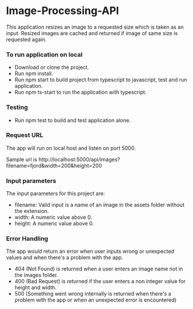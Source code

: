 # Image-Processing-API
This application resizes an image to a requested size which is taken as an input. 
Resized images are cached and returned if image of same size is requested again.

### To run application on local
* Download or clone the project.
* Run npm install.
* Run npm start to build project from typescript to javascript, test and run application.
* Run npm ts-start to run the application with typescript.

### Testing
* Run npm test to build and test application alone.

### Request URL
The app will run on local host and listen on port 5000.

Sample url is http://localhost:5000/api/images?filename=fjord&width=200&height=200

### Input parameters
The input parameters for this project are:
* filename: Valid input is a name of an image in the assets folder without the extension.
* width: A numeric value above 0.
* height: A numeric value above 0.

### Error Handling
The app would return an error when user inputs wrong or unexpected values and when there's a problem with the app.
* 404 (Not Found) is returned when a user enters an image name not in the images folder.
* 400 (Bad Request) is returned if the user enters a non integer value for height and width.
* 500 (Something went wrong internally is returned when there's a problem with the app or when an unexpected error is encountered)

